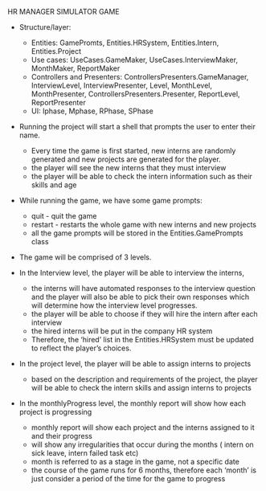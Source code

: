 HR MANAGER SIMULATOR GAME 
- Structure/layer:
    - Entities: GamePromts, Entities.HRSystem, Entities.Intern, Entities.Project
    - Use cases: UseCases.GameMaker, UseCases.InterviewMaker, MonthMaker, ReportMaker
    - Controllers and Presenters: ControllersPresenters.GameManager, InterviewLevel, InterviewPresenter, Level, MonthLevel, MonthPresenter,
      ControllersPresenters.Presenter, ReportLevel, ReportPresenter
    - UI: Iphase, Mphase, RPhase, SPhase

- Running the project will start a shell that prompts the user to enter their name.
    - Every time the game is first started, new interns are randomly generated and new projects are generated for the player.
    - the player will see the new interns that they must interview
    - the player will be able to check the intern information such as their skills and age

- While running the game, we have some game prompts:
    - quit - quit the game
    - restart - restarts the whole game with new interns and new projects
    - all the game prompts will be stored in the Entities.GamePrompts class


- The game will be comprised of 3 levels.

- In the Interview level, the player will be able to interview the interns,
    - the interns will have automated responses to the interview question and the player will also be able to
      pick their own responses which will determine how the interview level progresses.
    - the player will be able to choose if they will hire the intern after each interview
    - the hired interns will be put in the company HR system
    - Therefore, the ‘hired’ list in the Entities.HRSystem must be updated to reflect the player’s choices.

- In the project level, the player will be able to assign interns to projects
    - based on the description and requirements of the project, the player will be able to check the intern skills and
      assign interns to projects

- In the monthlyProgress level, the monthly report will show how each project is progressing
    - monthly report will show each project and the interns assigned to it and their progress
    - will show any irregularities that occur during the months ( intern on sick leave, intern failed task etc)
    - month is referred to as a stage in the game, not a specific date
    - the course of the game runs for 6 months, therefore each ‘month’ is just consider a period of the time
      for the game to progress
